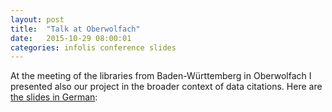 ```yaml
---
layout: post
title:  "Talk at Oberwolfach"
date:   2015-10-29 08:00:01
categories: infolis conference slides
---
```


At the meeting of the libraries from Baden-Württemberg in Oberwolfach I presented also our project in the broader context of data citations. Here are [the slides in German](https://speakerdeck.com/zuphilip/datenzitationen-theorie-praxis-und-perspektiven):

<script async class="speakerdeck-embed" data-id="a04a5e4efd4b47ed96ac370f0b2ed346" data-ratio="1.33333333333333" src="//speakerdeck.com/assets/embed.js"></script>
